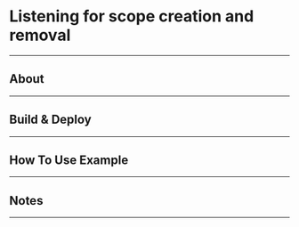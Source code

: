 #  Listening for scope creation and removal
---

## About
---


## Build & Deploy
---


## How To Use Example
---


## Notes
---
